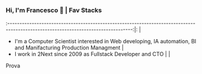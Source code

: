 ### Hi, I'm Francesco 👋                                                                                                           |   Fav Stacks
:---------------------------------------------------------------------------------------------------------------------------------:|:
                                                                                                                                   |    
- I'm a Computer Scientist interested in Web developing, IA automation, BI and Manifacturing Production Managment                  |
- I work in 2Next since 2009 as Fullstack Developer and CTO                                                                        | 
                                                                                                                                   | 
                                                                                                                                   
<p float="right">
  Prova
</p>
<!--
**fantonifra/fantonifra** is a ✨ _special_ ✨ repository because its `README.md` (this file) appears on your GitHub profile.


Here are some ideas to get you started:

- 🔭 I’m currently working on ...
- 🌱 I’m currently learning ...
- 👯 I’m looking to collaborate on ...
- 🤔 I’m looking for help with ...
- 💬 Ask me about ...
- 📫 How to reach me: ...
- 😄 Pronouns: ...
- ⚡ Fun fact: ...
-->
